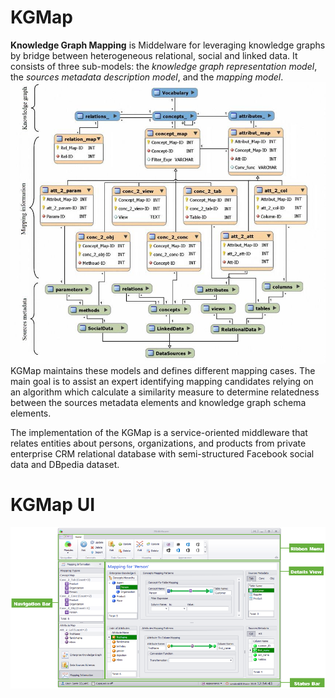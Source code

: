 # KGMap

**Knowledge Graph Mapping** is Middelware for leveraging knowledge graphs by bridge between heterogeneous relational, social and linked data. It consists of three sub-models: the _knowledge graph representation model_, the _sources metadata description model_, and the _mapping model_. 
![](Resources/Mapping_Schema.jpg) 
KGMap maintains these models and defines different mapping cases. The main goal is to assist an expert identifying mapping candidates relying on an algorithm which calculate a similarity measure to determine relatedness between the sources metadata elements and knowledge graph schema elements. 

The implementation of the KGMap is a service-oriented middleware that relates entities about persons, organizations, and products from private enterprise CRM relational database with semi-structured Facebook social data and DBpedia dataset.

# KGMap UI
![](Resources/Mapping_UI.PNG)
